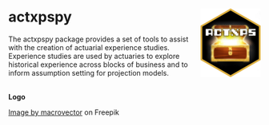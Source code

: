 
# actxpspy <a href="https://github.com/mattheaphy/actxpspy/"><img src="doc/images/logo.png" align="right" height="138" /></a>

The actxpspy package provides a set of tools to assist with the creation
of actuarial experience studies. Experience studies are used by
actuaries to explore historical experience across blocks of business and
to inform assumption setting for projection models.

<!-- TODO update to look like the actxps README -->

<br> **Logo**

<a href="https://www.freepik.com/free-vector/shine-old-wooden-chest-realistic-composition-transparent-background-with-vintage-coffer-sparkling-particles_7497397.htm#query=treasure&position=7&from_view=search&track=sph">Image
by macrovector</a> on Freepik
